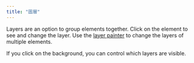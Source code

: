 ```yaml
---
title: "圖層"
---
```


Layers are an option to group elements together. Click on the element to see and change the layer. Use the [layer painter](painters/layer.md) to change the layers of multiple elements.

If you click on the background, you can control which layers are visible.
